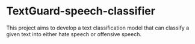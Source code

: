 # TextGuard-speech-classifier
This project aims to develop a text classification model that can classify a given text into either hate speech or offensive speech.
